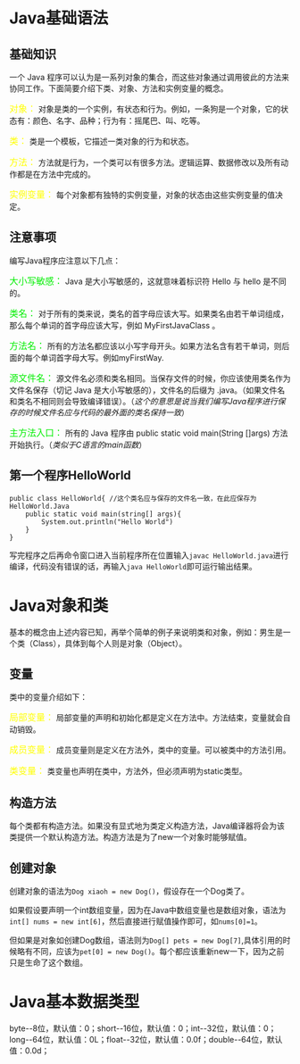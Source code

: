 # Java基础语法

## 基础知识
一个 Java 程序可以认为是一系列对象的集合，而这些对象通过调用彼此的方法来协同工作。下面简要介绍下类、对象、方法和实例变量的概念。

<font color=Yellow size=3 face="微软雅黑">对象：</font>
对象是类的一个实例，有状态和行为。例如，一条狗是一个对象，它的状态有：颜色、名字、品种；行为有：摇尾巴、叫、吃等。

<font color=Yellow size=3 face="微软雅黑">类：</font>
类是一个模板，它描述一类对象的行为和状态。

<font color=Yellow size=3 face="微软雅黑">方法：</font>
方法就是行为，一个类可以有很多方法。逻辑运算、数据修改以及所有动作都是在方法中完成的。

<font color=Yellow size=3 face="微软雅黑">实例变量：</font>
每个对象都有独特的实例变量，对象的状态由这些实例变量的值决定。

## 注意事项
编写Java程序应注意以下几点：

<font color=Gree size=3 face="微软雅黑">大小写敏感：</font>
Java 是大小写敏感的，这就意味着标识符 Hello 与 hello 是不同的。

<font color=Gree size=3 face="微软雅黑">类名：</font>
对于所有的类来说，类名的首字母应该大写。如果类名由若干单词组成，那么每个单词的首字母应该大写，例如 MyFirstJavaClass 。

<font color=Gree size=3 face="微软雅黑">方法名：</font>
所有的方法名都应该以小写字母开头。如果方法名含有若干单词，则后面的每个单词首字母大写。例如myFirstWay.

<font color=Gree size=3 face="微软雅黑">源文件名：</font> 
源文件名必须和类名相同。当保存文件的时候，你应该使用类名作为文件名保存（切记 Java 是大小写敏感的），文件名的后缀为 .java。（如果文件名和类名不相同则会导致编译错误）。（*这个的意思是说当我们编写Java程序进行保存的时候文件名应与代码的最外面的类名保持一致*）

<font color=Gree size=3 face="微软雅黑">主方法入口：</font> 
所有的 Java 程序由 public static void main(String []args) 方法开始执行。（*类似于C语言的main函数*）

## 第一个程序HelloWorld
```
public class HelloWorld{ //这个类名应与保存的文件名一致，在此应保存为HelloWorld.Java
    public static void main(string[] args){
        System.out.println("Hello World")
    }
}
```
写完程序之后再命令窗口进入当前程序所在位置输入`javac HelloWorld.java`进行编译，代码没有错误的话，再输入`java HelloWorld`即可运行输出结果。

# Java对象和类

基本的概念由上述内容已知，再举个简单的例子来说明类和对象，例如：男生是一个类（Class），具体到每个人则是对象（Object）。

## 变量

类中的变量介绍如下：

<font color=Yellow size=3 face="微软雅黑">局部变量：</font>
局部变量的声明和初始化都是定义在方法中。方法结束，变量就会自动销毁。

<font color=Yellow size=3 face="微软雅黑">成员变量：</font>
成员变量则是定义在方法外，类中的变量。可以被类中的方法引用。

<font color=Yellow size=3 face="微软雅黑">类变量：</font>
类变量也声明在类中，方法外，但必须声明为static类型。

## 构造方法

每个类都有构造方法。如果没有显式地为类定义构造方法，Java编译器将会为该类提供一个默认构造方法。构造方法是为了new一个对象时能够赋值。

## 创建对象

创建对象的语法为```Dog xiaoh = new Dog()```，假设存在一个Dog类了。

如果假设要声明一个int数组变量，因为在Java中数组变量也是数组对象，语法为```int[] nums = new int[6]```，然后直接进行赋值操作即可，如```nums[0]=1```。

但如果是对象如创建Dog数组，语法则为```Dog[] pets = new Dog[7]```,具体引用的时候略有不同，应该为```pet[0] = new Dog()```。每个都应该重新new一下，因为之前只是生命了这个数组。

# Java基本数据类型

byte--8位，默认值：0；short--16位，默认值：0；int--32位，默认值：0；long--64位，默认值：0L；float--32位，默认值：0.0f；double--64位，默认值：0.0d；
